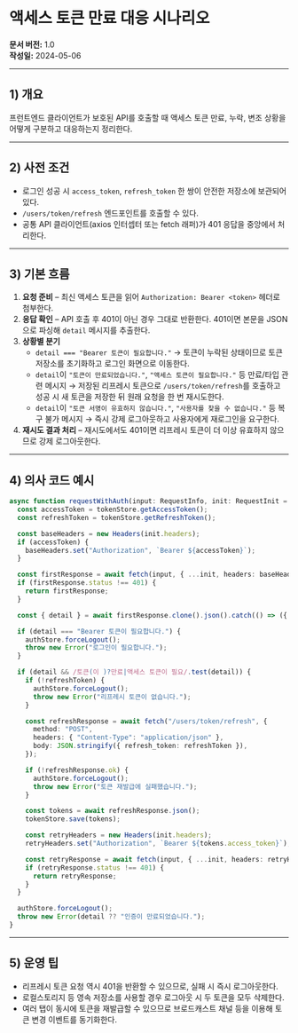 # 액세스 토큰 만료 대응 시나리오
**문서 버전:** 1.0  
**작성일:** 2024-05-06

---

## 1) 개요
프런트엔드 클라이언트가 보호된 API를 호출할 때 액세스 토큰 만료, 누락, 변조 상황을 어떻게 구분하고 대응하는지 정리한다.

---

## 2) 사전 조건
- 로그인 성공 시 `access_token`, `refresh_token` 한 쌍이 안전한 저장소에 보관되어 있다.
- `/users/token/refresh` 엔드포인트를 호출할 수 있다.
- 공통 API 클라이언트(axios 인터셉터 또는 fetch 래퍼)가 401 응답을 중앙에서 처리한다.

---

## 3) 기본 흐름
1. **요청 준비** – 최신 액세스 토큰을 읽어 `Authorization: Bearer <token>` 헤더로 첨부한다.
2. **응답 확인** – API 호출 후 401이 아닌 경우 그대로 반환한다. 401이면 본문을 JSON으로 파싱해 `detail` 메시지를 추출한다.
3. **상황별 분기**  
   - `detail === "Bearer 토큰이 필요합니다."` → 토큰이 누락된 상태이므로 토큰 저장소를 초기화하고 로그인 화면으로 이동한다.
   - `detail`이 `"토큰이 만료되었습니다."`, `"액세스 토큰이 필요합니다."` 등 만료/타입 관련 메시지 → 저장된 리프레시 토큰으로 `/users/token/refresh`를 호출하고 성공 시 새 토큰을 저장한 뒤 원래 요청을 한 번 재시도한다.
   - `detail`이 `"토큰 서명이 유효하지 않습니다."`, `"사용자를 찾을 수 없습니다."` 등 복구 불가 메시지 → 즉시 강제 로그아웃하고 사용자에게 재로그인을 요구한다.
4. **재시도 결과 처리** – 재시도에서도 401이면 리프레시 토큰이 더 이상 유효하지 않으므로 강제 로그아웃한다.

---

## 4) 의사 코드 예시
```ts
async function requestWithAuth(input: RequestInfo, init: RequestInit = {}) {
  const accessToken = tokenStore.getAccessToken();
  const refreshToken = tokenStore.getRefreshToken();

  const baseHeaders = new Headers(init.headers);
  if (accessToken) {
    baseHeaders.set("Authorization", `Bearer ${accessToken}`);
  }

  const firstResponse = await fetch(input, { ...init, headers: baseHeaders });
  if (firstResponse.status !== 401) {
    return firstResponse;
  }

  const { detail } = await firstResponse.clone().json().catch(() => ({ detail: null }));

  if (detail === "Bearer 토큰이 필요합니다.") {
    authStore.forceLogout();
    throw new Error("로그인이 필요합니다.");
  }

  if (detail && /토큰(이 )?만료|액세스 토큰이 필요/.test(detail)) {
    if (!refreshToken) {
      authStore.forceLogout();
      throw new Error("리프레시 토큰이 없습니다.");
    }

    const refreshResponse = await fetch("/users/token/refresh", {
      method: "POST",
      headers: { "Content-Type": "application/json" },
      body: JSON.stringify({ refresh_token: refreshToken }),
    });

    if (!refreshResponse.ok) {
      authStore.forceLogout();
      throw new Error("토큰 재발급에 실패했습니다.");
    }

    const tokens = await refreshResponse.json();
    tokenStore.save(tokens);

    const retryHeaders = new Headers(init.headers);
    retryHeaders.set("Authorization", `Bearer ${tokens.access_token}`);

    const retryResponse = await fetch(input, { ...init, headers: retryHeaders });
    if (retryResponse.status !== 401) {
      return retryResponse;
    }
  }

  authStore.forceLogout();
  throw new Error(detail ?? "인증이 만료되었습니다.");
}
```

---

## 5) 운영 팁
- 리프레시 토큰 요청 역시 401을 반환할 수 있으므로, 실패 시 즉시 로그아웃한다.
- 로컬스토리지 등 영속 저장소를 사용할 경우 로그아웃 시 두 토큰을 모두 삭제한다.
- 여러 탭이 동시에 토큰을 재발급할 수 있으므로 브로드캐스트 채널 등을 이용해 토큰 변경 이벤트를 동기화한다.
